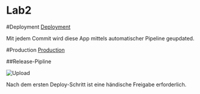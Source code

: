 # Lab2
#Deployment
[Deployment](https://labweb2.azurewebsites.net/)

Mit jedem Commit wird diese App mittels automatischer Pipeline geupdated.

#Production
[Production](https://labweb2p.azurewebsites.net/)

##Release-Pipline

![Upload](https://user-images.githubusercontent.com/55848517/98836615-2dd04f00-2442-11eb-896f-a290b6830c4a.PNG)


Nach dem ersten Deploy-Schritt ist eine händische Freigabe erforderlich.
